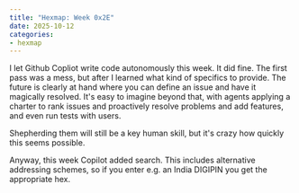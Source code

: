 ```yaml
---
title: "Hexmap: Week 0x2E"
date: 2025-10-12
categories:
- hexmap
---
```


I let Github Copliot write code autonomously this week. It did fine. The first pass was a mess, but after I learned what kind of specifics to provide. The future is clearly at hand where you can define an issue and have it magically resolved. It's easy to imagine beyond that, with agents applying a charter to rank issues and proactively resolve problems and add features, and even run tests with users.

Shepherding them will still be a key human skill, but it's crazy how quickly this seems possible.

Anyway, this week Copilot added search. This includes alternative addressing schemes, so if you enter e.g. an India DIGIPIN you get the appropriate hex.
